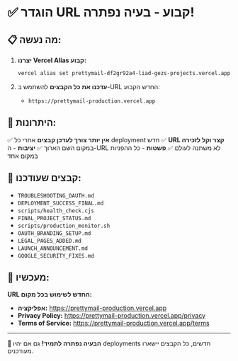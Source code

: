 # ✅ הוגדר URL קבוע - בעיה נפתרה!

## 📋 **מה נעשה:**

1. **יצרנו Vercel Alias קבוע:**
   ```bash
   vercel alias set prettymail-df2gr92a4-liad-gezs-projects.vercel.app prettymail-production.vercel.app
   ```

2. **עדכנו את כל הקבצים** להשתמש ב-URL החדש הקבוע:
   - `https://prettymail-production.vercel.app`

## 🎯 **היתרונות:**

✅ **אין יותר צורך לעדכן קבצים** אחרי כל deployment חדש
✅ **URL קצר וקל לזכירה** במקום השם הארוך
✅ **יציבות** - ה-URL לא משתנה לעולם
✅ **פשטות** - כל ההפניות במקום אחד

## 📂 **קבצים שעודכנו:**

- `TROUBLESHOOTING_OAUTH.md`
- `DEPLOYMENT_SUCCESS_FINAL.md`
- `scripts/health_check.cjs`
- `FINAL_PROJECT_STATUS.md`
- `scripts/production_monitor.sh`
- `OAUTH_BRANDING_SETUP.md`
- `LEGAL_PAGES_ADDED.md`
- `LAUNCH_ANNOUNCEMENT.md`
- `GOOGLE_SECURITY_FIXES.md`

## 🚀 **מעכשיו:**

**URL החדש לשימוש בכל מקום:**
- **אפליקציה:** https://prettymail-production.vercel.app
- **Privacy Policy:** https://prettymail-production.vercel.app/privacy
- **Terms of Service:** https://prettymail-production.vercel.app/terms

---

**🎉 הבעיה נפתרה לתמיד!** גם אם יהיו deployments חדשים, כל הקבצים יישארו מעודכנים.
